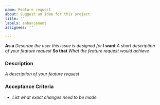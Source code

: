 ```yaml
---
name: Feature request
about: Suggest an idea for this project
title: ''
labels: enhancement
assignees: ''

---
```


**As a** _Describe the user this issue is designed for_
**I want** _A short description of your feature request_
**So that** _What the feature request would achieve_

### Description
_A description of your feature request_

### Acceptance Criteria
- _List what exact changes need to be made_
